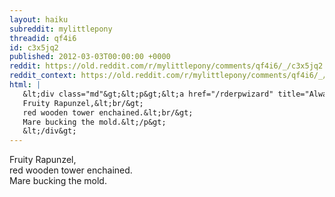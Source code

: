 ```yaml
---
layout: haiku
subreddit: mylittlepony
threadid: qf4i6
id: c3x5jq2
published: 2012-03-03T00:00:00 +0000
reddit: https://old.reddit.com/r/mylittlepony/comments/qf4i6/_/c3x5jq2
reddit_context: https://old.reddit.com/r/mylittlepony/comments/qf4i6/_/c3x5jq2?context=3
html: |
   &lt;div class="md"&gt;&lt;p&gt;&lt;a href="/rderpwizard" title="Always Relevant / Prince Found Unnecessary / Paper Bag Princess"&gt;&lt;/a&gt;
   Fruity Rapunzel,&lt;br/&gt;
   red wooden tower enchained.&lt;br/&gt;
   Mare bucking the mold.&lt;/p&gt;
   &lt;/div&gt;
---
```


[](/rderpwizard "Always Relevant / Prince Found Unnecessary / Paper Bag Princess")
Fruity Rapunzel,  
red wooden tower enchained.  
Mare bucking the mold.